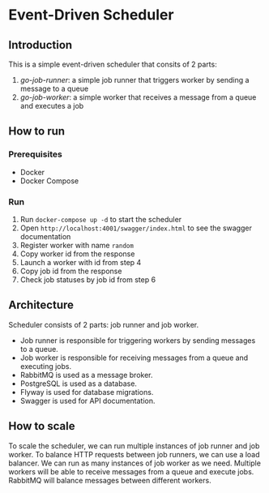 # Event-Driven Scheduler

## Introduction

This is a simple event-driven scheduler that consits of 2 parts:
1. *go-job-runner*: a simple job runner that triggers worker by sending a message to a queue
2. *go-job-worker*: a simple worker that receives a message from a queue and executes a job

## How to run

### Prerequisites

- Docker
- Docker Compose

### Run

1. Run `docker-compose up -d` to start the scheduler
2. Open `http://localhost:4001/swagger/index.html` to see the swagger documentation
3. Register worker with name `random`
4. Copy worker id from the response
5. Launch a worker with id from step 4
6. Copy job id from the response
7. Check job statuses by job id from step 6

## Architecture

Scheduler consists of 2 parts: job runner and job worker. 
- Job runner is responsible for triggering workers by sending messages to a queue. 
- Job worker is responsible for receiving messages from a queue and executing jobs. 
- RabbitMQ is used as a message broker. 
- PostgreSQL is used as a database. 
- Flyway is used for database migrations. 
- Swagger is used for API documentation.

## How to scale

To scale the scheduler, we can run multiple instances of job runner and job worker. To balance HTTP requests between job runners, we can use a load balancer. We can run as many instances of job worker as we need. Multiple workers will be able to receive messages from a queue and execute jobs. RabbitMQ will balance messages between different workers.
